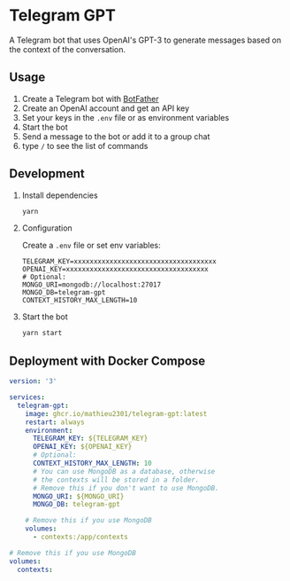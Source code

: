 # Telegram GPT

A Telegram bot that uses OpenAI's GPT-3 to generate messages based on the context of the conversation.

## Usage

1. Create a Telegram bot with [BotFather](https://t.me/botfather)
2. Create an OpenAI account and get an API key
3. Set your keys in the `.env` file or as environment variables
4. Start the bot
5. Send a message to the bot or add it to a group chat
6. type `/` to see the list of commands

## Development

1. Install dependencies

    ```sh
    yarn
    ```

2. Configuration

    Create a `.env` file or set env variables:

    ```properties
    TELEGRAM_KEY=xxxxxxxxxxxxxxxxxxxxxxxxxxxxxxxxxxxx
    OPENAI_KEY=xxxxxxxxxxxxxxxxxxxxxxxxxxxxxxxxxxxx
    # Optional:
    MONGO_URI=mongodb://localhost:27017
    MONGO_DB=telegram-gpt
    CONTEXT_HISTORY_MAX_LENGTH=10
    ```

3. Start the bot

    ```sh
    yarn start
    ```

## Deployment with Docker Compose

```yml
version: '3'

services:
  telegram-gpt:
    image: ghcr.io/mathieu2301/telegram-gpt:latest
    restart: always
    environment:
      TELEGRAM_KEY: ${TELEGRAM_KEY}
      OPENAI_KEY: ${OPENAI_KEY}
      # Optional:
      CONTEXT_HISTORY_MAX_LENGTH: 10
      # You can use MongoDB as a database, otherwise
      # the contexts will be stored in a folder.
      # Remove this if you don't want to use MongoDB.
      MONGO_URI: ${MONGO_URI}
      MONGO_DB: telegram-gpt

    # Remove this if you use MongoDB
    volumes:
      - contexts:/app/contexts

# Remove this if you use MongoDB
volumes:
  contexts:
```
